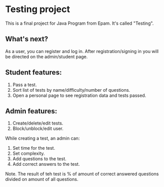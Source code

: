 # Testing project
This is a final project for Java Program from Epam. It's called "Testing".

## What's next?
As a user, you can register and log in. After registration/signing in you will be directed on the admin/student page.

## Student features:
1. Pass a test.
2. Sort list of tests by name/difficulty/number of questions.
3. Open a personal page to see registration data and tests passed.

## Admin features:
1. Create/delete/edit tests.
2. Block/unblock/edit user.

While creating a test, an admin can:
1. Set time for the test.
2. Set complexity.
3. Add questions to the test.
4. Add correct answers to the test.

Note. The result of teh test is % of amount of correct answered questions divided on amount of all questions.
